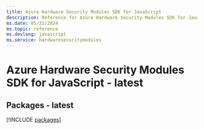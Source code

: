 ```yaml
---
title: Azure Hardware Security Modules SDK for JavaScript
description: Reference for Azure Hardware Security Modules SDK for JavaScript
ms.date: 05/31/2024
ms.topic: reference
ms.devlang: javascript
ms.service: hardwaresecuritymodules
---
```

# Azure Hardware Security Modules SDK for JavaScript - latest
## Packages - latest
[!INCLUDE [packages](hardware-security-modules-index.md)]